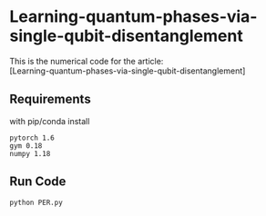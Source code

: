 # Learning-quantum-phases-via-single-qubit-disentanglement

This is the numerical code for the article: \
[Learning-quantum-phases-via-single-qubit-disentanglement] 

## Requirements
with pip/conda install

```
pytorch 1.6
gym 0.18
numpy 1.18
```

## Run Code

```
python PER.py
```



